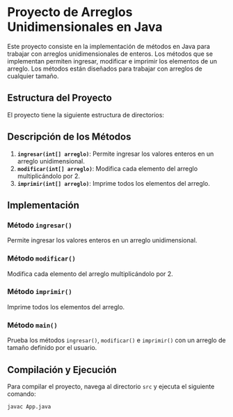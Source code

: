 # Proyecto de Arreglos Unidimensionales en Java

Este proyecto consiste en la implementación de métodos en Java para trabajar con arreglos unidimensionales de enteros. Los métodos que se implementan permiten ingresar, modificar e imprimir los elementos de un arreglo. Los métodos están diseñados para trabajar con arreglos de cualquier tamaño.

## Estructura del Proyecto

El proyecto tiene la siguiente estructura de directorios:


## Descripción de los Métodos

1. **`ingresar(int[] arreglo)`**: Permite ingresar los valores enteros en un arreglo unidimensional.
2. **`modificar(int[] arreglo)`**: Modifica cada elemento del arreglo multiplicándolo por 2.
3. **`imprimir(int[] arreglo)`**: Imprime todos los elementos del arreglo.

## Implementación

### Método `ingresar()`

Permite ingresar los valores enteros en un arreglo unidimensional.

### Método `modificar()`

Modifica cada elemento del arreglo multiplicándolo por 2.

### Método `imprimir()`

Imprime todos los elementos del arreglo.

### Método `main()`

Prueba los métodos `ingresar()`, `modificar()` e `imprimir()` con un arreglo de tamaño definido por el usuario.

## Compilación y Ejecución

Para compilar el proyecto, navega al directorio `src` y ejecuta el siguiente comando:

```bash
javac App.java
